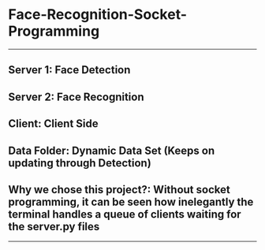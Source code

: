 # Face-Recognition-Socket-Programming  
---------------------------------------------
## Server 1: Face Detection  
## Server 2: Face Recognition  
## Client: Client Side  
## Data Folder: Dynamic Data Set (Keeps on updating through Detection)  
## Why we chose this project?: Without socket programming, it can be seen how inelegantly the terminal handles a queue of clients waiting for the server.py files  
-----------------------------------------------
